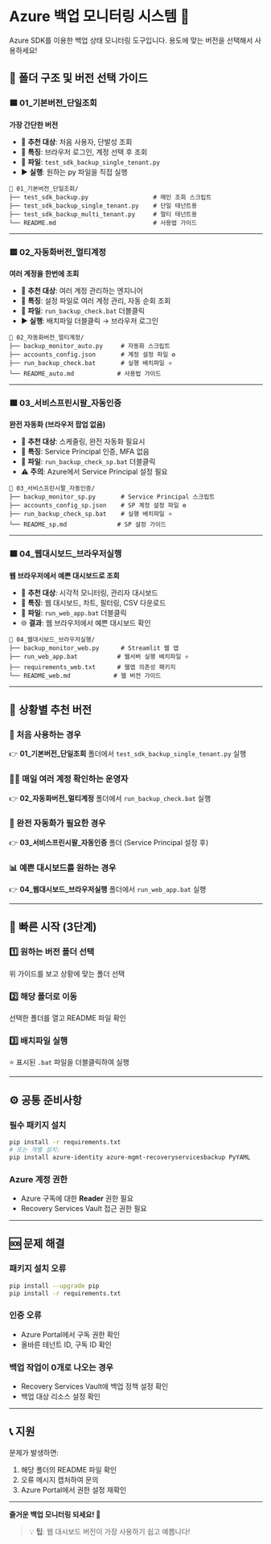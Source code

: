 # Azure 백업 모니터링 시스템 📁

Azure SDK를 이용한 백업 상태 모니터링 도구입니다. 
용도에 맞는 버전을 선택해서 사용하세요!

## 📂 폴더 구조 및 버전 선택 가이드

### 🟦 01_기본버전_단일조회
**가장 간단한 버전**
- 🎯 **추천 대상**: 처음 사용자, 단발성 조회
- 🔧 **특징**: 브라우저 로그인, 계정 선택 후 조회
- 📝 **파일**: `test_sdk_backup_single_tenant.py`
- ▶️ **실행**: 원하는 py 파일을 직접 실행

```
📁 01_기본버전_단일조회/
├── test_sdk_backup.py                  # 메인 조회 스크립트
├── test_sdk_backup_single_tenant.py    # 단일 테넌트용
├── test_sdk_backup_multi_tenant.py     # 멀티 테넌트용
└── README.md                           # 사용법 가이드
```

---

### 🟨 02_자동화버전_멀티계정
**여러 계정을 한번에 조회**
- 🎯 **추천 대상**: 여러 계정 관리하는 엔지니어
- 🔧 **특징**: 설정 파일로 여러 계정 관리, 자동 순회 조회
- 📝 **파일**: `run_backup_check.bat` 더블클릭
- ▶️ **실행**: 배치파일 더블클릭 → 브라우저 로그인

```
📁 02_자동화버전_멀티계정/
├── backup_monitor_auto.py     # 자동화 스크립트
├── accounts_config.json       # 계정 설정 파일 ⚙️
├── run_backup_check.bat       # 실행 배치파일 ⭐
└── README_auto.md            # 사용법 가이드
```

---

### 🟩 03_서비스프린시팔_자동인증
**완전 자동화 (브라우저 팝업 없음)**
- 🎯 **추천 대상**: 스케줄링, 완전 자동화 필요시
- 🔧 **특징**: Service Principal 인증, MFA 없음
- 📝 **파일**: `run_backup_check_sp.bat` 더블클릭
- ⚠️ **주의**: Azure에서 Service Principal 설정 필요

```
📁 03_서비스프린시팔_자동인증/
├── backup_monitor_sp.py       # Service Principal 스크립트
├── accounts_config_sp.json    # SP 계정 설정 파일 ⚙️
├── run_backup_check_sp.bat    # 실행 배치파일 ⭐
└── README_sp.md              # SP 설정 가이드
```

---

### 🟪 04_웹대시보드_브라우저실행
**웹 브라우저에서 예쁜 대시보드로 조회**
- 🎯 **추천 대상**: 시각적 모니터링, 관리자 대시보드
- 🔧 **특징**: 웹 대시보드, 차트, 필터링, CSV 다운로드
- 📝 **파일**: `run_web_app.bat` 더블클릭
- 🌐 **결과**: 웹 브라우저에서 예쁜 대시보드 확인

```
📁 04_웹대시보드_브라우저실행/
├── backup_monitor_web.py      # Streamlit 웹 앱
├── run_web_app.bat           # 웹서버 실행 배치파일 ⭐
├── requirements_web.txt      # 웹앱 의존성 패키지
└── README_web.md            # 웹 버전 가이드
```

---

## 🎯 상황별 추천 버전

### 🔰 처음 사용하는 경우
👉 **01_기본버전_단일조회** 폴더에서 `test_sdk_backup_single_tenant.py` 실행

### 👨‍💼 매일 여러 계정 확인하는 운영자
👉 **02_자동화버전_멀티계정** 폴더에서 `run_backup_check.bat` 실행

### 🤖 완전 자동화가 필요한 경우
👉 **03_서비스프린시팔_자동인증** 폴더 (Service Principal 설정 후)

### 📊 예쁜 대시보드를 원하는 경우
👉 **04_웹대시보드_브라우저실행** 폴더에서 `run_web_app.bat` 실행

---

## 🚀 빠른 시작 (3단계)

### 1️⃣ 원하는 버전 폴더 선택
위 가이드를 보고 상황에 맞는 폴더 선택

### 2️⃣ 해당 폴더로 이동
선택한 폴더를 열고 README 파일 확인

### 3️⃣ 배치파일 실행
⭐ 표시된 `.bat` 파일을 더블클릭하여 실행

---

## ⚙️ 공통 준비사항

### 필수 패키지 설치
```bash
pip install -r requirements.txt
# 또는 개별 설치:
pip install azure-identity azure-mgmt-recoveryservicesbackup PyYAML
```

### Azure 계정 권한
- Azure 구독에 대한 **Reader** 권한 필요
- Recovery Services Vault 접근 권한 필요

---

## 🆘 문제 해결

### 패키지 설치 오류
```bash
pip install --upgrade pip
pip install -r requirements.txt
```

### 인증 오류
- Azure Portal에서 구독 권한 확인
- 올바른 테넌트 ID, 구독 ID 확인

### 백업 작업이 0개로 나오는 경우
- Recovery Services Vault에 백업 정책 설정 확인
- 백업 대상 리소스 설정 확인

---

## 📞 지원

문제가 발생하면:
1. 해당 폴더의 README 파일 확인
2. 오류 메시지 캡처하여 문의
3. Azure Portal에서 권한 설정 재확인

---

**즐거운 백업 모니터링 되세요! 🎉**

> 💡 **팁**: 웹 대시보드 버전이 가장 사용하기 쉽고 예쁩니다!